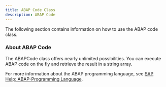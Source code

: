 ```yaml
---
title: ABAP Code Class
description: ABAP Code
---
```


The following section contains information on how to use the ABAP code class. 

### About ABAP Code

The ABAPCode class offers nearly unlimited possibilities. 
You can execute ABAP code on the fly and retrieve the result in a string array.

For more information about the ABAP programming language, see [SAP Help: ABAP-Programming Language](https://help.sap.com/doc/abapdocu_latest_index_htm/latest/en-US/index.htm?file=abenabap_reference.htm).

